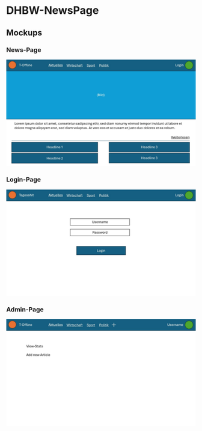# DHBW-NewsPage

## Mockups
### News-Page
![Mockup](Mockup/News-Page.JPG "news page")

### Login-Page
![Mockup](Mockup/Login-Page.JPG "news page")

### Admin-Page
![Mockup](Mockup/Admin-Page.JPG "news page")